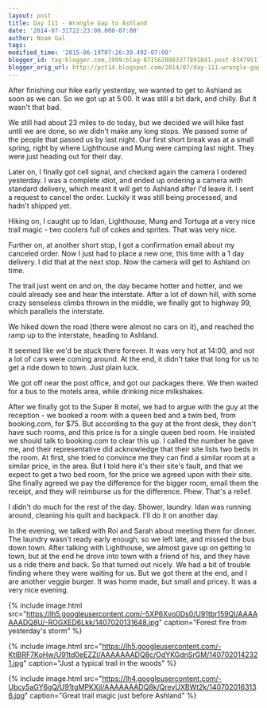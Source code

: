 ```yaml
---
layout: post
title: Day 111 - Wrangle Gap to Ashland
date: '2014-07-31T22:23:00.000-07:00'
author: Noam Gal
tags:
modified_time: '2015-06-19T07:26:39.492-07:00'
blogger_id: tag:blogger.com,1999:blog-8715620883377891841.post-8347951766306801404
blogger_orig_url: http://pct14.blogspot.com/2014/07/day-111-wrangle-gap-to-ashland.html
---
```

After finishing our hike early yesterday, we wanted to get to Ashland as soon as we can. So we got up at 5:00. It was still a bit dark, and chilly. But it wasn't that bad.

We still had about 23 miles to do today, but we decided we will hike fast until we are done, so we didn't make any long stops. We passed some of the people that passed us by last night. Our first short break was at a small spring, right by where Lighthouse and Mung were camping last night. They were just heading out for their day.

Later on, I finally got cell signal, and checked again the camera I ordered yesterday. I was a complete idiot, and ended up ordering a camera with standard delivery, which meant it will get to Ashland after I'd leave it. I sent a request to cancel the order. Luckily it was still being processed, and hadn't shipped yet.

Hiking on, I caught up to Idan, Lighthouse, Mung and Tortuga at a very nice trail magic - two coolers full of cokes and sprites. That was very nice.

Further on, at another short stop, I got a confirmation email about my canceled order. Now I just had to place a new one, this time with a 1 day delivery. I did that at the next stop. Now the camera will get to Ashland on time.

The trail just went on and on, the day became hotter and hotter, and we could already see and hear the interstate. After a lot of down hill, with some crazy senseless climbs thrown in the middle, we finally got to highway 99, which parallels the interstate.

We hiked down the road (there were almost no cars on it), and reached the ramp up to the interstate, heading to Ashland.

It seemed like we'd be stuck there forever. It was very hot at 14:00, and not a lot of cars were coming around. At the end, it didn't take that long for us to get a ride down to town. Just plain luck.

We got off near the post office, and got our packages there. We then waited for a bus to the motels area, while drinking nice milkshakes.

After we finally got to the Super 8 motel, we had to argue with the guy at the reception - we booked a room with a queen bed and a twin bed, from booking.com, for $75. But according to the guy at the front desk, they don't have such rooms, and this price is for a single queen bed room. He insisted we should talk to booking.com to clear this up. I called the number he gave me, and their representative did acknowledge that their site lists two beds in the room. At first, she tried to convince me they can find a similar room at a similar price, in the area. But I told here it's their site's fault, and that we expect to get a two bed room, for the price we agreed upon with their site. She finally agreed we pay the difference for the bigger room, email them the receipt, and they will reimburse us for the difference. Phew. That's a relief.

I didn't do much for the rest of the day. Shower, laundry. Idan was running around, cleaning his quilt and backpack. I'll do it on another day.

In the evening, we talked with Roi and Sarah about meeting them for dinner. The laundry wasn't ready early enough, so we left late, and missed the bus down town. After talking with Lighthouse, we almost gave up on getting to town, but at the end he drove into town with a friend of his, and they have us a ride there and back. So that turned out nicely. We had a bit of trouble finding where they were waiting for us. But we got there at the end, and I are another veggie burger. It was home made, but small and pricey. It was a very nice evening.

{% include image.html src="https://lh5.googleusercontent.com/-5XP6Xvo0Ds0/U91tbr159QI/AAAAAAADQ8U/-ROGXED6Lkk/1407020131648.jpg" caption="Forest fire from yesterday's storm" %}

{% include image.html src="https://lh5.googleusercontent.com/-KtIBRF7KoHw/U91td0eEZZI/AAAAAAADQ8c/OdYKGdnSrGM/1407020142321.jpg" caption="Just a typical trail in the woods" %}

{% include image.html src="https://lh4.googleusercontent.com/-Ubcy5aGY6gQ/U91tgMPKXjI/AAAAAAADQ8k/QrevUXBWt2k/1407020163136.jpg" caption="Great trail magic just before Ashland" %}
